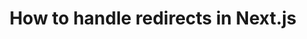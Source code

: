 ---
title: How to handle redirects in Next.js
nav_title: Redirecting
description: Learn the different ways to handle redirects in Next.js.
source: app/guides/redirecting
---